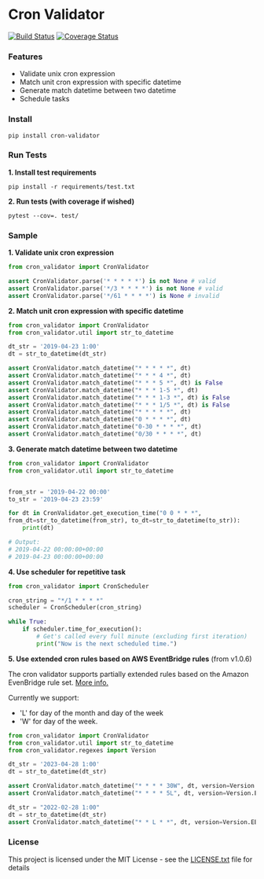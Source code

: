 # Cron Validator

[![Build Status](https://travis-ci.org/vcoder4c/cron-validator.svg?branch=master)](https://travis-ci.org/vcoder4c/cron-validator)
[![Coverage Status](https://coveralls.io/repos/github/vcoder4c/cron-validator/badge.svg?branch=master)](https://coveralls.io/github/vcoder4c/cron-validator?branch=master)

### **Features**

- Validate unix cron expression
- Match unit cron expression with specific datetime
- Generate match datetime between two datetime
- Schedule tasks

### **Install**

```shell script
pip install cron-validator
```

### **Run Tests**

**1. Install test requirements**

```shell script
pip install -r requirements/test.txt
```

**2. Run tests (with coverage if wished)**

```shell script
pytest --cov=. test/
```

### Sample

**1. Validate unix cron expression**

```python
from cron_validator import CronValidator

assert CronValidator.parse('* * * * *') is not None # valid
assert CronValidator.parse('*/3 * * * *') is not None # valid
assert CronValidator.parse('*/61 * * * *') is None # invalid
```

**2. Match unit cron expression with specific datetime**

```python
from cron_validator import CronValidator
from cron_validator.util import str_to_datetime

dt_str = '2019-04-23 1:00'
dt = str_to_datetime(dt_str)

assert CronValidator.match_datetime("* * * * *", dt)
assert CronValidator.match_datetime("* * * 4 *", dt)
assert CronValidator.match_datetime("* * * 5 *", dt) is False
assert CronValidator.match_datetime("* * * 1-5 *", dt)
assert CronValidator.match_datetime("* * * 1-3 *", dt) is False
assert CronValidator.match_datetime("* * * 1/5 *", dt) is False
assert CronValidator.match_datetime("* * * * *", dt)
assert CronValidator.match_datetime("0 * * * *", dt)
assert CronValidator.match_datetime("0-30 * * * *", dt)
assert CronValidator.match_datetime("0/30 * * * *", dt)
```

**3. Generate match datetime between two datetime**

```python
from cron_validator import CronValidator
from cron_validator.util import str_to_datetime


from_str = '2019-04-22 00:00'
to_str = '2019-04-23 23:59'

for dt in CronValidator.get_execution_time("0 0 * * *",
from_dt=str_to_datetime(from_str), to_dt=str_to_datetime(to_str)):
    print(dt)

# Output:
# 2019-04-22 00:00:00+00:00
# 2019-04-23 00:00:00+00:00
```

**4. Use scheduler for repetitive task**

```python
from cron_validator import CronScheduler

cron_string = "*/1 * * * *"
scheduler = CronScheduler(cron_string)

while True:
    if scheduler.time_for_execution():
        # Get's called every full minute (excluding first iteration)
        print("Now is the next scheduled time.")
```

**5. Use extended cron rules based on AWS EventBridge rules** (from v1.0.6)

The cron validator supports partially extended rules based on the Amazon EvenBridge rule set. [More info.](https://docs.aws.amazon.com/eventbridge/latest/userguide/eb-create-rule-schedule.html#eb-cron-expressions)

Currently we support:
- 'L' for day of the month and day of the week
- 'W' for day of the week.

```python
from cron_validator import CronValidator
from cron_validator.util import str_to_datetime
from cron_validator.regexes import Version

dt_str = '2023-04-28 1:00'
dt = str_to_datetime(dt_str)

assert CronValidator.match_datetime("* * * * 30W", dt, version=Version.EB)
assert CronValidator.match_datetime("* * * * 5L", dt, version=Version.EB)

dt_str = "2022-02-28 1:00"
dt = str_to_datetime(dt_str)
assert CronValidator.match_datetime("* * L * *", dt, version=Version.EB)
```

### License

This project is licensed under the MIT License - see the [LICENSE.txt](LICENSE.txt) file for details
